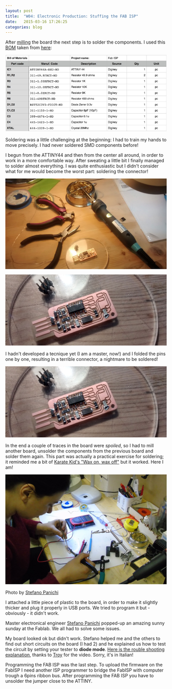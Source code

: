 ```yaml
---
layout: post
title:  "W04: Electronic Production: Stuffing the FAB ISP"
date:   2015-03-16 17:26:25
categories: blog
---
```




After [milling](http://bettygorf.github.io/blog/2015/03/15/01.html) the board the next step is to solder the components.
I used this [BOM](http://en.wikipedia.org/wiki/Bill_of_materials) taken from [here](http://fabacademy.org/archives/2014/students/basile.fiore/classes/04_electronics_production.html): 

![01](/img/week-04/fabisp_bom.jpg) 

Soldering was a little challenging at the beginning: I had to train my hands to move precisely. I had never soldered SMD components before!

I begun from the ATTINY44 and then from the center all around, in order to work in a more comfortable way. After sweating a little bit I finally managed to solder almost everything. I was quite enthusiastic but I didn't consider what for me would become the worst part: soldering the connector! 

![02](/img/week-04/11.jpg) 

![03](/img/week-04/12.jpg) 

I hadn't developed a tecnique yet (I am a master, now!) and I folded the pins one by one, resulting in a terrible connector, a nightmare to be soldered!

![03](/img/week-04/12.jpg) 
 
In the end a couple of traces in the board were *spoiled*, so I had to mill another board, unsolder the components from the previous board and solder them again. This part was actually a practical exercise for soldering; it reminded me a bit of [Karate Kid's "Wax on, wax off"](https://www.youtube.com/watch?v=fULNUr0rvEc) but it worked.
Here I am!

![02](/img/week-04/10.jpg) 

Photo by [Stefano Panichi](https://twitter.com/StefanoPanichi)

I attached a little piece of plastic to the board, in order to make it slightly thicker and plug it properly in USB ports. We tried to program it but - obviously - it didn't work. 

Master electronical engineer [Stefano Panichi](https://twitter.com/StefanoPanichi) popped-up an amazing sunny sunday at the Fablab. We all had to solve some issues. 

My board looked ok but didn't work. Stefano helped me and the others to find out short circuits on the board (I had 2) and he explained us how to test the circuit by setting your tester to **diode mode**. [Here is the rouble shooting explanation](https://plus.google.com/+TroyNachtigallDesign/posts/ZypkDPMeN24), thanks to [Troy](http://fabacademy.org/archives/2015/eu/students/nachtigall.troy_robert/) for the video. Sorry, it's in Italian!

Programming the FAB ISP was the last step.
To upload the firmware on the FabISP I need another ISP programmer to bridge the FabISP with computer trough a 6pins ribbon bus. 
After programming the FAB ISP you have to unsolder the jumper close to the ATTINY. 









